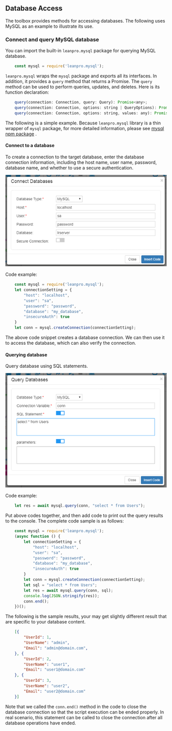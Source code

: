 ## Database Access

The toolbox provides methods for accessing databases. The following uses MySQL as an example to illustrate its use.

### Connect and query MySQL database

You can import the built-in `leanpro.mysql` package for querying MySQL database.

```js
    const mysql = require('leanpro.mysql');
```

`leanpro.mysql` wraps the `mysql` package and exports all its interfaces. In addition, it provides a `query` method that returns a Promise. The `query` method can be used to perform queries, updates, and deletes. Here is its function declaration:

```javascript
    query(connection: Connection, query: Query): Promise<any>;
    query(connection: Connection, options: string | QueryOptions): Promise<any>;
    query(connection: Connection, options: string, values: any): Promise<any>;

```

The following is a simple example. Because `leanpro.mysql` library is a thin wrapper of `mysql` package, for more detailed information, please see [mysql npm package](https://www.npmjs.com/package/mysql) .

#### Connect to a database

To create a connection to the target database, enter the database connection information, including the host name, user name, password, database name, and whether to use a secure authentication.

![image](assets/connect_to_db.png) 

Code example:

```js
    const mysql = require('leanpro.mysql');
    let connectionSetting = {
        "host": "localhost",
        "user": "sa",
        "password": "password",
        "database": "my_database",
        "insecureAuth": true
    }
    let conn = mysql.createConnection(connectionSetting);
```

The above code snippet creates a database connection. We can then use it to access the database, which can also verify the connection.

#### Querying database

Query database using SQL statements.

![image](assets/query_db.png)

Code example:

```js
    let res = await mysql.query(conn, "select * from Users");
```

Put above codes together, and then add code to print out the query results to the console. The complete code sample is as follows:

```js
    const mysql = require('leanpro.mysql');
    (async function () {
        let connectionSetting = {
            "host": "localhost",
            "user": "sa",
            "password": "password",
            "database": "my_database",
            "insecureAuth": true
        }
        let conn = mysql.createConnection(connectionSetting);
        let sql = "select * from Users";
        let res = await mysql.query(conn, sql);
        console.log(JSON.stringify(res));
        conn.end();
    })();
```  

The following is the sample results, your may get slightly different result that are specific to your database content.

```json
    [{
        "UserId": 1,
        "UserName": "admin",
        "Email": "admin@domain.com",
    }, {
        "UserId": 2,
        "UserName": "user1",
        "Email": "user1@domain.com"
    }, {
        "UserId": 3,
        "UserName": "user2",
        "Email": "user2@domain.com"
    }]
```  

Note that we called the `conn.end()` method in the code to close the database connection so that the script execution can be ended properly. In real scenario, this statement can be called to close the connection after all database operations have ended.